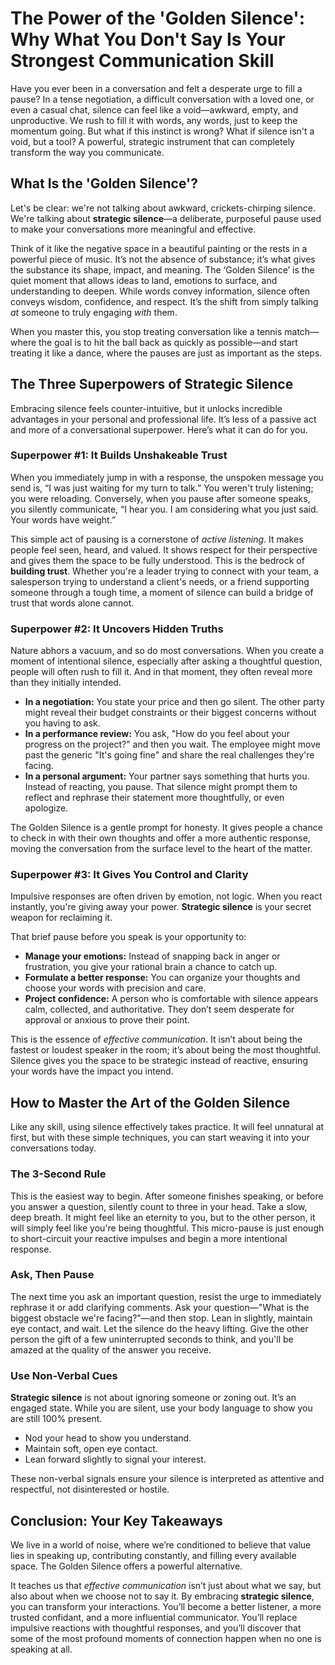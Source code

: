 # The Power of the 'Golden Silence': Why What You Don't Say Is Your Strongest Communication Skill
Have you ever been in a conversation and felt a desperate urge to fill a pause? In a tense negotiation, a difficult conversation with a loved one, or even a casual chat, silence can feel like a void—awkward, empty, and unproductive. We rush to fill it with words, any words, just to keep the momentum going. But what if this instinct is wrong? What if silence isn't a void, but a tool? A powerful, strategic instrument that can completely transform the way you communicate.

## What Is the 'Golden Silence'?
Let's be clear: we're not talking about awkward, crickets-chirping silence. We're talking about **strategic silence**—a deliberate, purposeful pause used to make your conversations more meaningful and effective.

Think of it like the negative space in a beautiful painting or the rests in a powerful piece of music. It’s not the absence of substance; it’s what gives the substance its shape, impact, and meaning. The ‘Golden Silence’ is the quiet moment that allows ideas to land, emotions to surface, and understanding to deepen. While words convey information, silence often conveys wisdom, confidence, and respect. It’s the shift from simply talking *at* someone to truly engaging *with* them.

When you master this, you stop treating conversation like a tennis match—where the goal is to hit the ball back as quickly as possible—and start treating it like a dance, where the pauses are just as important as the steps.

## The Three Superpowers of Strategic Silence
Embracing silence feels counter-intuitive, but it unlocks incredible advantages in your personal and professional life. It’s less of a passive act and more of a conversational superpower. Here’s what it can do for you.

### Superpower #1: It Builds Unshakeable Trust
When you immediately jump in with a response, the unspoken message you send is, “I was just waiting for my turn to talk.” You weren't truly listening; you were reloading. Conversely, when you pause after someone speaks, you silently communicate, “I hear you. I am considering what you just said. Your words have weight.”

This simple act of pausing is a cornerstone of *active listening*. It makes people feel seen, heard, and valued. It shows respect for their perspective and gives them the space to be fully understood. This is the bedrock of **building trust**. Whether you're a leader trying to connect with your team, a salesperson trying to understand a client's needs, or a friend supporting someone through a tough time, a moment of silence can build a bridge of trust that words alone cannot.

### Superpower #2: It Uncovers Hidden Truths
Nature abhors a vacuum, and so do most conversations. When you create a moment of intentional silence, especially after asking a thoughtful question, people will often rush to fill it. And in that moment, they often reveal more than they initially intended.

*   **In a negotiation:** You state your price and then go silent. The other party might reveal their budget constraints or their biggest concerns without you having to ask.
*   **In a performance review:** You ask, "How do you feel about your progress on the project?" and then you wait. The employee might move past the generic "It's going fine" and share the real challenges they're facing.
*   **In a personal argument:** Your partner says something that hurts you. Instead of reacting, you pause. That silence might prompt them to reflect and rephrase their statement more thoughtfully, or even apologize.

The Golden Silence is a gentle prompt for honesty. It gives people a chance to check in with their own thoughts and offer a more authentic response, moving the conversation from the surface level to the heart of the matter.

### Superpower #3: It Gives You Control and Clarity
Impulsive responses are often driven by emotion, not logic. When you react instantly, you're giving away your power. **Strategic silence** is your secret weapon for reclaiming it.

That brief pause before you speak is your opportunity to:
*   **Manage your emotions:** Instead of snapping back in anger or frustration, you give your rational brain a chance to catch up.
*   **Formulate a better response:** You can organize your thoughts and choose your words with precision and care.
*   **Project confidence:** A person who is comfortable with silence appears calm, collected, and authoritative. They don’t seem desperate for approval or anxious to prove their point.

This is the essence of *effective communication*. It isn’t about being the fastest or loudest speaker in the room; it’s about being the most thoughtful. Silence gives you the space to be strategic instead of reactive, ensuring your words have the impact you intend.

## How to Master the Art of the Golden Silence
Like any skill, using silence effectively takes practice. It will feel unnatural at first, but with these simple techniques, you can start weaving it into your conversations today.

### The 3-Second Rule
This is the easiest way to begin. After someone finishes speaking, or before you answer a question, silently count to three in your head. Take a slow, deep breath. It might feel like an eternity to you, but to the other person, it will simply feel like you're being thoughtful. This micro-pause is just enough to short-circuit your reactive impulses and begin a more intentional response.

### Ask, Then Pause
The next time you ask an important question, resist the urge to immediately rephrase it or add clarifying comments. Ask your question—"What is the biggest obstacle we're facing?"—and then stop. Lean in slightly, maintain eye contact, and wait. Let the silence do the heavy lifting. Give the other person the gift of a few uninterrupted seconds to think, and you'll be amazed at the quality of the answer you receive.

### Use Non-Verbal Cues
**Strategic silence** is not about ignoring someone or zoning out. It’s an engaged state. While you are silent, use your body language to show you are still 100% present.
*   Nod your head to show you understand.
*   Maintain soft, open eye contact.
*   Lean forward slightly to signal your interest.

These non-verbal signals ensure your silence is interpreted as attentive and respectful, not disinterested or hostile.

## Conclusion: Your Key Takeaways
We live in a world of noise, where we’re conditioned to believe that value lies in speaking up, contributing constantly, and filling every available space. The Golden Silence offers a powerful alternative.

It teaches us that *effective communication* isn’t just about what we say, but also about when we choose not to say it. By embracing **strategic silence**, you can transform your interactions. You’ll become a better listener, a more trusted confidant, and a more influential communicator. You’ll replace impulsive reactions with thoughtful responses, and you’ll discover that some of the most profound moments of connection happen when no one is speaking at all.